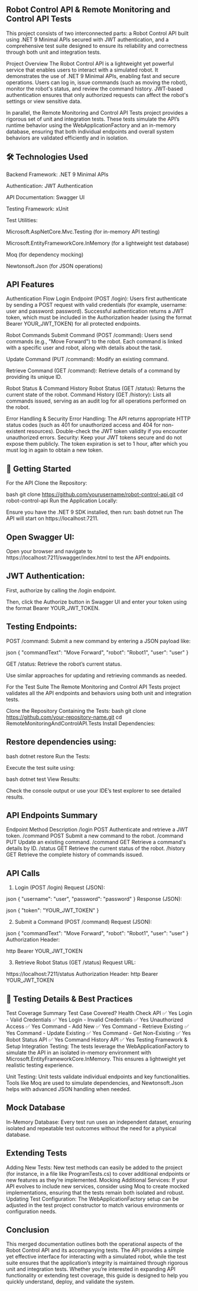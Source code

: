 ## Robot Control API & Remote Monitoring and Control API Tests
This project consists of two interconnected parts: a Robot Control API built using .NET 9 Minimal APIs secured with JWT authentication, and a comprehensive test suite designed to ensure its reliability and correctness through both unit and integration tests.

Project Overview The Robot Control API is a lightweight yet powerful service that enables users to interact with a simulated robot. It demonstrates the use of .NET 9 Minimal APIs, enabling fast and secure operations. Users can log in, issue commands (such as moving the robot), monitor the robot's status, and review the command history. JWT-based authentication ensures that only authorized requests can affect the robot's settings or view sensitive data.

In parallel, the Remote Monitoring and Control API Tests project provides a rigorous set of unit and integration tests. These tests simulate the API’s runtime behavior using the WebApplicationFactory and an in-memory database, ensuring that both individual endpoints and overall system behaviors are validated efficiently and in isolation.

## 🛠️ Technologies Used
Backend Framework: .NET 9 Minimal APIs

Authentication: JWT Authentication

API Documentation: Swagger UI

Testing Framework: xUnit

Test Utilities:

Microsoft.AspNetCore.Mvc.Testing (for in-memory API testing)

Microsoft.EntityFrameworkCore.InMemory (for a lightweight test database)

Moq (for dependency mocking)

Newtonsoft.Json (for JSON operations)

## API Features
Authentication Flow Login Endpoint (POST /login): Users first authenticate by sending a POST request with valid credentials (for example, username: user and password: password). Successful authentication returns a JWT token, which must be included in the Authorization header (using the format Bearer YOUR_JWT_TOKEN) for all protected endpoints.

Robot Commands Submit Command (POST /command): Users send commands (e.g., "Move Forward") to the robot. Each command is linked with a specific user and robot, along with details about the task.

Update Command (PUT /command): Modify an existing command.

Retrieve Command (GET /command): Retrieve details of a command by providing its unique ID.

Robot Status & Command History Robot Status (GET /status): Returns the current state of the robot.
Command History (GET /history): Lists all commands issued, serving as an audit log for all operations performed on the robot.

Error Handling & Security Error Handling: The API returns appropriate HTTP status codes (such as 401 for unauthorized access and 404 for non-existent resources). Double-check the JWT token validity if you encounter unauthorized errors.
Security: Keep your JWT tokens secure and do not expose them publicly. The token expiration is set to 1 hour, after which you must log in again to obtain a new token.

## 🚀 Getting Started
For the API Clone the Repository:

bash git clone https://github.com/yourusername/robot-control-api.git cd robot-control-api Run the Application Locally:

Ensure you have the .NET 9 SDK installed, then run:
bash dotnet run The API will start on https://localhost:7211.

## Open Swagger UI:
Open your browser and navigate to https://localhost:7211/swagger/index.html to test the API endpoints.

## JWT Authentication:
First, authorize by calling the /login endpoint.

Then, click the Authorize button in Swagger UI and enter your token using the format Bearer YOUR_JWT_TOKEN.

## Testing Endpoints:

POST /command: Submit a new command by entering a JSON payload like:

json { "commandText": "Move Forward", "robot": "Robot1", "user": "user" }

GET /status: Retrieve the robot’s current status.

Use similar approaches for updating and retrieving commands as needed.

For the Test Suite The Remote Monitoring and Control API Tests project validates all the API endpoints and behaviors using both unit and integration tests.

Clone the Repository Containing the Tests:
bash git clone https://github.com/your-repository-name.git cd RemoteMonitoringAndControlAPI.Tests Install Dependencies:

## Restore dependencies using:

bash dotnet restore Run the Tests:

Execute the test suite using:

bash dotnet test View Results:

Check the console output or use your IDE’s test explorer to see detailed results.

## API Endpoints Summary
Endpoint Method Description /login POST Authenticate and retrieve a JWT token. /command POST Submit a new command to the robot. /command PUT Update an existing command. /command GET Retrieve a command's details by ID. /status GET Retrieve the current status of the robot. /history GET Retrieve the complete history of commands issued.

## API Calls
1. Login (POST /login)
Request (JSON):

json { "username": "user", "password": "password" } Response (JSON):

json { "token": "YOUR_JWT_TOKEN" }

2. Submit a Command (POST /command)
Request (JSON):

json { "commandText": "Move Forward", "robot": "Robot1", "user": "user" } Authorization Header:

http Bearer YOUR_JWT_TOKEN

3. Retrieve Robot Status (GET /status)
Request URL:

https://localhost:7211/status Authorization Header: http Bearer YOUR_JWT_TOKEN

## 🚧 Testing Details & Best Practices
Test Coverage Summary Test Case Covered? Health Check API ✅ Yes Login - Valid Credentials ✅ Yes Login - Invalid Credentials ✅ Yes Unauthorized Access ✅ Yes Command - Add New ✅ Yes Command - Retrieve Existing ✅ Yes Command - Update Existing ✅ Yes Command - Get Non-Existing ✅ Yes Robot Status API ✅ Yes Command History API ✅ Yes Testing Framework & Setup Integration Testing: The tests leverage the WebApplicationFactory to simulate the API in an isolated in-memory environment with Microsoft.EntityFrameworkCore.InMemory. This ensures a lightweight yet realistic testing experience.

Unit Testing: Unit tests validate individual endpoints and key functionalities. Tools like Moq are used to simulate dependencies, and Newtonsoft.Json helps with advanced JSON handling when needed.

## Mock Database
In-Memory Database: Every test run uses an independent dataset, ensuring isolated and repeatable test outcomes without the need for a physical database.

## Extending Tests
Adding New Tests: New test methods can easily be added to the project (for instance, in a file like ProgramTests.cs) to cover additional endpoints or new features as they’re implemented. Mocking Additional Services: If your API evolves to include new services, consider using Moq to create mocked implementations, ensuring that the tests remain both isolated and robust. Updating Test Configuration: The WebApplicationFactory setup can be adjusted in the test project constructor to match various environments or configuration needs.

## Conclusion
This merged documentation outlines both the operational aspects of the Robot Control API and its accompanying tests. The API provides a simple yet effective interface for interacting with a simulated robot, while the test suite ensures that the application’s integrity is maintained through rigorous unit and integration tests. Whether you’re interested in expanding API functionality or extending test coverage, this guide is designed to help you quickly understand, deploy, and validate the system.
